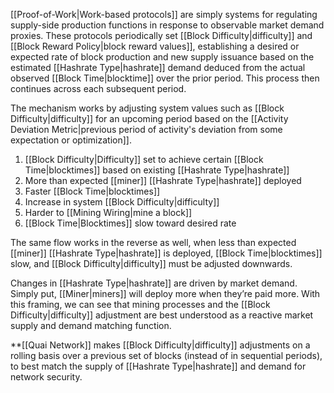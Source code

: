 [[Proof-of-Work|Work-based protocols]] are simply systems for regulating supply-side production functions in response to observable market demand proxies. These protocols periodically set [[Block Difficulty|difficulty]] and [[Block Reward Policy|block reward values]], establishing a desired or expected rate of block production and new supply issuance based on the estimated [[Hashrate Type|hashrate]] demand deduced from the actual observed [[Block Time|blocktime]] over the prior period. This process then continues across each subsequent period.

The mechanism works by adjusting system values such as [[Block Difficulty|difficulty]] for an upcoming period based on the [[Activity Deviation Metric|previous period of activity's deviation from some expectation or optimization]].

1. [[Block Difficulty|Difficulty]] set to achieve certain [[Block Time|blocktimes]] based on existing [[Hashrate Type|hashrate]]
2. More than expected [[miner]] [[Hashrate Type|hashrate]] deployed
3. Faster [[Block Time|blocktimes]]
4. Increase in system [[Block Difficulty|difficulty]]
5. Harder to [[Mining Wiring|mine a block]]
6. [[Block Time|Blocktimes]] slow toward desired rate

The same flow works in the reverse as well, when less than expected [[miner]] [[Hashrate Type|hashrate]] is deployed, [[Block Time|blocktimes]] slow, and [[Block Difficulty|difficulty]] must be adjusted downwards.

Changes in [[Hashrate Type|hashrate]] are driven by market demand. Simply put, [[Miner|miners]] will deploy more when they’re paid more. With this framing, we can see that mining processes and the [[Block Difficulty|difficulty]] adjustment are best understood as a reactive market supply and demand matching function.

**[[Quai Network]] makes [[Block Difficulty|difficulty]] adjustments on a rolling basis over a previous set of blocks (instead of in sequential periods), to best match the supply of [[Hashrate Type|hashrate]] and demand for network security.
